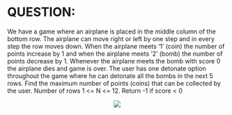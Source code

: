 # QUESTION:
We have a game where an airplane is placed in the middle column of the bottom row. The airplane can move right
or left by one step and in every step the row moves down. When the airplane meets ‘1’ (coin) the number of
points increase by 1 and when the airplane meets ‘2’ (bomb) the number of points decrease by 1. Whenever the
airplane meets the bomb with score 0 the airplane dies and game is over. The user has one detonate option
throughout the game where he can detonate all the bombs in the next 5 rows. Find the maximum number of
points (coins) that can be collected by the user. Number of rows 1 <= N <= 12. Return -1 if score < 0

<p align='center'>
  <img src='https://github.com/shreyanshchordia/GraphsUsingCPP/blob/master/img/airplane.png?raw=true'></img>
</p>
